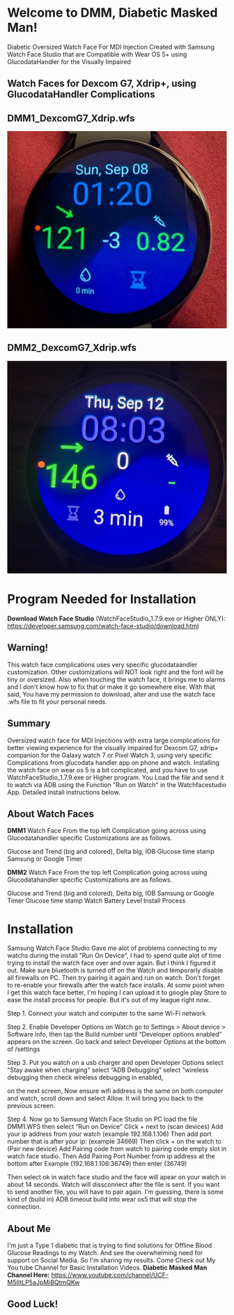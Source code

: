 # Welcome to DMM, Diabetic Masked Man!

Diabetic Oversized Watch Face For MDI Injection Created with Samsung Watch Face Studio that are Compatible with Wear OS 5+ using GlucodataHandler for the Visually Impaired


## Watch Faces for Dexcom G7, Xdrip+, using GlucodataHandler Complications

## DMM1_DexcomG7_Xdrip.wfs

![DMM1](https://raw.githubusercontent.com/sderaps/DMM/main/DMM1%20Galaxy%20Watch%20%207%2044mm.jpg)

## DMM2_DexcomG7_Xdrip.wfs

![DMM2](https://raw.githubusercontent.com/sderaps/DMM/main/DMM2_Dexcom_G7_Xdrip.jpg)




# Program Needed for Installation
**Download Watch Face Studio** 
(WatchFaceStudio_1.7.9.exe or Higher ONLY): https://developer.samsung.com/watch-face-studio/download.html



## Warning!
This watch face complications uses very specific glucodataandler customization. Other customizations will NOT look right and the font will be tiny or oversized. Also when touching the watch face, it brings me to alarms and I don't know how to fix that or make it go somewhere else. With that said, You have my permission to download, alter and use the watch face .wfs file to fit your personal needs.

## Summary
Oversized watch face for MDI Injections with extra large complications for better viewing experience for the visually impaired for Dexcom G7, xdrip+ companion for the Galaxy watch 7 or Pixel Watch 3, using very specific Complications from glucodata handler app on phone and watch. Installing the watch face on wear os 5 is a bit complicated, and you have to use WatchFaceStudio_1.7.9.exe or Higher program. You Load the file and send it to watch via ADB using the Function "Run on Watch" in the Watchfacestudio App. Detailed install instructions below.

## About Watch Faces

**DMM1** Watch Face From the top left Complication going across using Glucodatahandler specific Customizations are as follows.

Glucose and Trend (big and colored),
Delta big,
IOB
Glucose time stamp
Samsung or Google Timer

**DMM2** Watch Face From the top left Complication going across using Glucodatahandler specific Customizations are as follows.

Glucose and Trend (big and colored),
Delta big,
IOB
Samsung or Google Timer
Glucose time stamp
Watch Battery Level
Install Process


# Installation
Samsung Watch Face Studio Gave me alot of problems connecting to my watchs during the install "Run On Device", I had to spend quite alot of time trying to install the watch face over and over again. But I think I figured it out. Make sure bluetooth is turned off on the Watch and temporarly disable all firewalls on PC. Then try pairing it again and run on watch. Don't forget to re-enable your firewalls after the watch face installs. At some point when I get this watch face better, I'm hoping I can upload it to google play Store to ease the install process for people. But it's out of my league right now..

Step 1. Connect your watch and computer to the same Wi-Fi network

Step 2. Enable Developer Options on Watch go to Settings > About device > Software info, then tap the Build number until “Developer options enabled” appears on the screen. Go back and select Developer Options at the bottom of /settings

Step 3. Put you watch on a usb charger and open Developer Options select “Stay awake when charging” select “ADB Debugging” select “wireless debugging then check wireless debugging in enabled,

on the next screen, Now ensure wifi address is the same on both computer and watch, scroll down and select Allow. It will bring you back to the previous screen.

Step 4. Now go to Samsung Watch Face Studio on PC load the file DMM1.WFS then select “Run on Device” Click + next to (scan devices) Add your ip address from your watch (example 192.168.1.106) Then add port number that is after your ip: (example 34669) Then click + on the watch to (Pair new device) Add Pairing code from watch to pairing code empty slot in watch face studio. Then Add Pairing Port Number from ip address at the bottom after Example (192.168.1.106:36749) then enter (36749)

Then select ok in watch face studio and the face will apear on your watch in about 14 seconds. Watch will dissconnect after the file is sent. If you want to send another file, you will have to pair again. I'm guessing, there is some kind of (build in) ADB timeout build into wear os5 that will stop the connection.

## About Me
I'm just a Type 1 diabetic that is trying to find solutions for Offline Blood Glucose Readings to my Watch. And see the overwhelming need for support on Social Media. So I'm sharing my results. Come Check out My You tube Channel for Basic Installation Videos. 
**Diabetic Masked Man Channel Here:** https://www.youtube.com/channel/UCF-M5IItLP5aJpMiBQtmQKw


## Good Luck!


